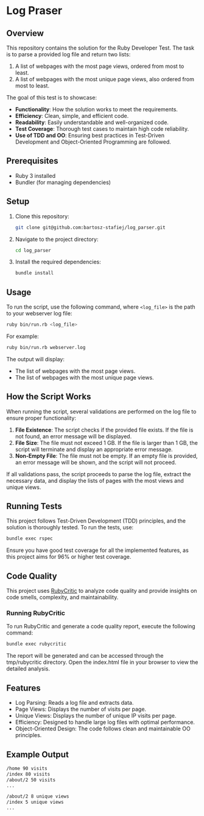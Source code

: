 # Log Praser

## Overview

This repository contains the solution for the Ruby Developer Test. The task is to parse a provided log file and return two lists:
1. A list of webpages with the most page views, ordered from most to least.
2. A list of webpages with the most unique page views, also ordered from most to least.

The goal of this test is to showcase:
- **Functionality**: How the solution works to meet the requirements.
- **Efficiency**: Clean, simple, and efficient code.
- **Readability**: Easily understandable and well-organized code.
- **Test Coverage**: Thorough test cases to maintain high code reliability.
- **Use of TDD and OO**: Ensuring best practices in Test-Driven Development and Object-Oriented Programming are followed.

## Prerequisites

- Ruby 3 installed
- Bundler (for managing dependencies)

## Setup

1. Clone this repository:
    ```bash
    git clone git@github.com:bartosz-stafiej/log_parser.git
    ```
2. Navigate to the project directory:
    ```bash
    cd log_parser
    ```
3. Install the required dependencies:
    ```bash
    bundle install
    ```

## Usage

To run the script, use the following command, where `<log_file>` is the path to your webserver log file:

```bash
ruby bin/run.rb <log_file>
```

For example:

```bash
ruby bin/run.rb webserver.log
```

The output will display:
- The list of webpages with the most page views.
- The list of webpages with the most unique page views.

## How the Script Works

When running the script, several validations are performed on the log file to ensure proper functionality:

1. **File Existence**: The script checks if the provided file exists. If the file is not found, an error message will be displayed.
2. **File Size**: The file must not exceed 1 GB. If the file is larger than 1 GB, the script will terminate and display an appropriate error message.
3. **Non-Empty File**: The file must not be empty. If an empty file is provided, an error message will be shown, and the script will not proceed.

If all validations pass, the script proceeds to parse the log file, extract the necessary data, and display the lists of pages with the most views and unique views.

## Running Tests
This project follows Test-Driven Development (TDD) principles, and the solution is thoroughly tested. To run the tests, use:

```bash
bundle exec rspec
```
Ensure you have good test coverage for all the implemented features, as this project aims for 96% or higher test coverage.

## Code Quality

This project uses [RubyCritic](https://github.com/whitesmith/rubycritic) to analyze code quality and provide insights on code smells, complexity, and maintainability.

### Running RubyCritic

To run RubyCritic and generate a code quality report, execute the following command:

```bash
bundle exec rubycritic
```

The report will be generated and can be accessed through the tmp/rubycritic directory. Open the index.html file in your browser to view the detailed analysis.

## Features
- Log Parsing: Reads a log file and extracts data.
- Page Views: Displays the number of visits per page.
- Unique Views: Displays the number of unique IP visits per page.
- Efficiency: Designed to handle large log files with optimal performance.
- Object-Oriented Design: The code follows clean and maintainable OO principles.

## Example Output
```bash
/home 90 visits
/index 80 visits
/about/2 50 visits
...

/about/2 8 unique views
/index 5 unique views
...
```

